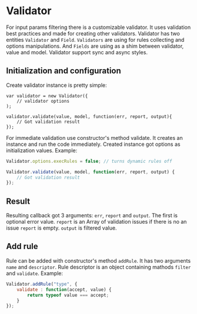 # Validator

For input params filtering there is a customizable validator. It uses validation best practices and made for creating
other validators. Validator has two entities `Validator` and `Field`. `Validators` are using for rules collecting  and options
manipulations. And `Fields` are using as a shim between validator, value and model. Validator support sync and async styles.

## Initialization and configuration

Create validator instance is pretty simple:

```
var validator = new Validator({
    // validator options
);

validator.validate(value, model, function(err, report, output){
    // Got validation result
});
```

For immediate validation use constructor's method validate. It creates an instance and run the code immediately. Created
instance got options as initialization values. Example:

```javascript
Validator.options.execRules = false; // turns dynamic rules off

Validator.validate(value, model, function(err, report, output) {
    // Got validation result
});
```

## Result

Resulting callback got 3 arguments: `err`, `report` and `output`. The first is optional error value. `report` is an Array
of validation issues if there is no an issue `report` is empty. `output` is filtered value.

## Add rule

Rule can be added with constructor's method `addRule`. It has two arguments `name` and `descriptor`. Rule descriptor is an
object containing mathods `filter` and `validate`. Example:

```javascript
Validator.addRule("type", {
    validate : function(accept, value) {
        return typeof value === accept;
    }
});
```
